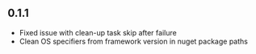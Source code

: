 ## 0.1.1

- Fixed issue with clean-up task skip after failure
- Clean OS specifiers from framework version in nuget package paths
